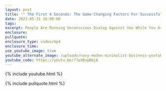 ```yaml
---
layout: post
title: '" The First 4 Seconds: The Game-Changing Factors For Successful Interactions"'
date: 2023-05-31 16:00:00
tags:
excerpt: People Are Running Unconscious Dialog Against You While You Are Presenting.
enclosure:
pullquote:
enclosure_type: video/mp4
enclosure_time:
use_youtube_image: true
youtube_alternate_image: /uploads/navy-moden-minimalist-business-youtube-thumbnail.png
youtube_code: https://youtu.be/77pXBxpB6jA
---
```

{% include youtube.html %}

{% include pullquote.html %}
